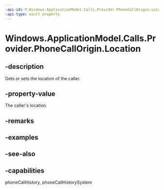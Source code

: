 ```yaml
---
-api-id: P:Windows.ApplicationModel.Calls.Provider.PhoneCallOrigin.Location
-api-type: winrt property
---
```


<!-- Property syntax
public string Location { get;  set; }
-->

# Windows.ApplicationModel.Calls.Provider.PhoneCallOrigin.Location

## -description
Gets or sets the location of the caller.

## -property-value
The caller's location.

## -remarks

## -examples

## -see-also

## -capabilities
phoneCallHistory, phoneCallHistorySystem

